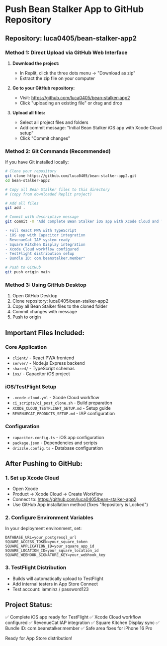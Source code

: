 # Push Bean Stalker App to GitHub Repository

## Repository: luca0405/bean-stalker-app2

### Method 1: Direct Upload via GitHub Web Interface

1. **Download the project:**
   - In Replit, click the three dots menu → "Download as zip"
   - Extract the zip file on your computer

2. **Go to your GitHub repository:**
   - Visit: https://github.com/luca0405/bean-stalker-app2
   - Click "uploading an existing file" or drag and drop

3. **Upload all files:**
   - Select all project files and folders
   - Add commit message: "Initial Bean Stalker iOS app with Xcode Cloud setup"
   - Click "Commit changes"

### Method 2: Git Commands (Recommended)

If you have Git installed locally:

```bash
# Clone your repository
git clone https://github.com/luca0405/bean-stalker-app2.git
cd bean-stalker-app2

# Copy all Bean Stalker files to this directory
# (copy from downloaded Replit project)

# Add all files
git add .

# Commit with descriptive message
git commit -m "Add complete Bean Stalker iOS app with Xcode Cloud and TestFlight setup

- Full React PWA with TypeScript
- iOS app with Capacitor integration
- RevenueCat IAP system ready
- Square Kitchen Display integration
- Xcode Cloud workflow configured
- TestFlight distribution setup
- Bundle ID: com.beanstalker.member"

# Push to GitHub
git push origin main
```

### Method 3: Using GitHub Desktop

1. Open GitHub Desktop
2. Clone repository: luca0405/bean-stalker-app2
3. Copy all Bean Stalker files to the cloned folder
4. Commit changes with message
5. Push to origin

## Important Files Included:

### Core Application
- `client/` - React PWA frontend
- `server/` - Node.js Express backend
- `shared/` - TypeScript schemas
- `ios/` - Capacitor iOS project

### iOS/TestFlight Setup
- `.xcode-cloud.yml` - Xcode Cloud workflow
- `ci_scripts/ci_post_clone.sh` - Build preparation
- `XCODE_CLOUD_TESTFLIGHT_SETUP.md` - Setup guide
- `REVENUECAT_PRODUCTS_SETUP.md` - IAP configuration

### Configuration
- `capacitor.config.ts` - iOS app configuration
- `package.json` - Dependencies and scripts
- `drizzle.config.ts` - Database configuration

## After Pushing to GitHub:

### 1. Set up Xcode Cloud
- Open Xcode
- Product → Xcode Cloud → Create Workflow
- Connect to: https://github.com/luca0405/bean-stalker-app2
- Use GitHub App installation method (fixes "Repository is Locked")

### 2. Configure Environment Variables
In your deployment environment, set:
```
DATABASE_URL=your_postgresql_url
SQUARE_ACCESS_TOKEN=your_square_token
SQUARE_APPLICATION_ID=your_square_app_id
SQUARE_LOCATION_ID=your_square_location_id
SQUARE_WEBHOOK_SIGNATURE_KEY=your_webhook_key
```

### 3. TestFlight Distribution
- Builds will automatically upload to TestFlight
- Add internal testers in App Store Connect
- Test account: iamninz / password123

## Project Status:
✅ Complete iOS app ready for TestFlight
✅ Xcode Cloud workflow configured
✅ RevenueCat IAP integration
✅ Square Kitchen Display sync
✅ Bundle ID: com.beanstalker.member
✅ Safe area fixes for iPhone 16 Pro

Ready for App Store distribution!